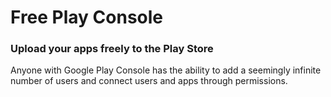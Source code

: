# Free Play Console
### Upload your apps freely to the Play Store

Anyone with Google Play Console has the ability to add a seemingly infinite number of users and connect users and apps through permissions.

